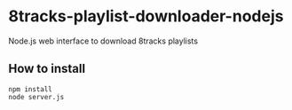 8tracks-playlist-downloader-nodejs
==================================

Node.js web interface to download 8tracks playlists

## How to install
```
npm install
node server.js
```

